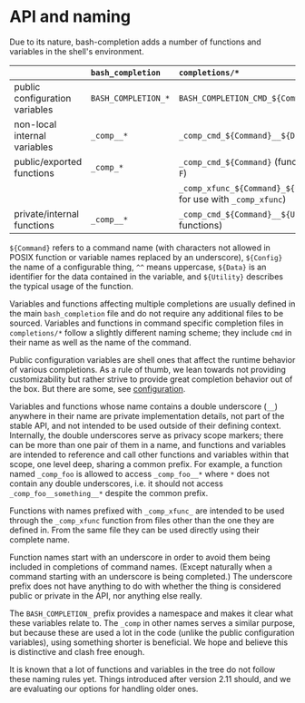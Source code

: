 # API and naming

Due to its nature, bash-completion adds a number of functions and variables in
the shell's environment.

|                                | `bash_completion`   | `completions/*`                                                            |
| :----------------------------- | :------------------ | :------------------------------------------------------------------------- |
| public configuration variables | `BASH_COMPLETION_*` | `BASH_COMPLETION_CMD_${Command^^}_${Config^^}`                             |
| non-local internal variables   | `_comp__*`          | `_comp_cmd_${Command}__${Data}`                                            |
| public/exported functions      | `_comp_*`           | `_comp_cmd_${Command}` (functions for `complete -F`)                       |
|                                |                     | `_comp_xfunc_${Command}_${Utility}` (functions for use with `_comp_xfunc`) |
| private/internal functions     | `_comp__*`          | `_comp_cmd_${Command}__${Utility}` (utility functions)                     |

`${Command}` refers to a command name (with characters not allowed in POSIX
function or variable names replaced by an underscore), `${Config}` the name of
a configurable thing, `^^` means uppercase, `${Data}` is an identifier for the
data contained in the variable, and `${Utility}` describes the typical usage of
the function.

Variables and functions affecting multiple completions are usually defined
in the main `bash_completion` file and do not require any additional files to
be sourced. Variables and functions in command specific completion files in
`completions/*` follow a slightly different naming scheme; they include
`cmd` in their name as well as the name of the command.

Public configuration variables are shell ones that affect the runtime behavior
of various completions. As a rule of thumb, we lean towards not providing
customizability but rather strive to provide great completion behavior out of
the box. But there are some, see [configuration](configuration.md).

Variables and functions whose name contains a double underscore (`__`) anywhere
in their name are private implementation details, not part of the stable API,
and not intended to be used outside of their defining context. Internally, the
double underscores serve as privacy scope markers; there can be more than one
pair of them in a name, and functions and variables are intended to reference
and call other functions and variables within that scope, one level deep,
sharing a common prefix. For example, a function named `_comp_foo` is allowed
to access `_comp_foo__*` where `*` does not contain any double underscores,
i.e. it should not access `_comp_foo__something__*` despite the common prefix.

Functions with names prefixed with `_comp_xfunc_` are intended to be used
through the `_comp_xfunc` function from files other than the one they are
defined in. From the same file they can be used directly using their complete
name.

Function names start with an underscore in order to avoid them being
included in completions of command names. (Except naturally when a command
starting with an underscore is being completed.) The underscore prefix does
not have anything to do with whether the thing is considered public or
private in the API, nor anything else really.

The `BASH_COMPLETION_` prefix provides a namespace and makes it clear what
these variables relate to. The `_comp` in other names serves a similar purpose,
but because these are used a lot in the code (unlike the public configuration
variables), using something shorter is beneficial. We hope and believe this is
distinctive and clash free enough.

It is known that a lot of functions and variables in the tree do not follow
these naming rules yet. Things introduced after version 2.11 should, and we are
evaluating our options for handling older ones.
